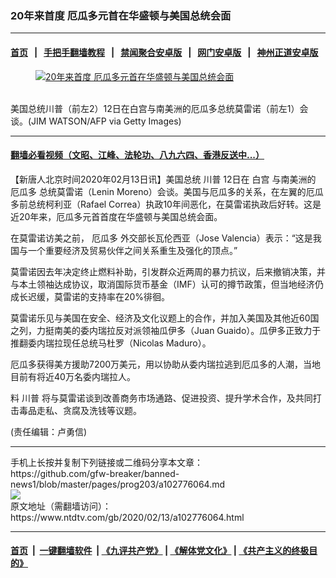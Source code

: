 ### 20年来首度 厄瓜多元首在华盛顿与美国总统会面
------------------------

#### [首页](https://github.com/gfw-breaker/banned-news1/blob/master/README.md) &nbsp;&nbsp;|&nbsp;&nbsp; [手把手翻墙教程](https://github.com/gfw-breaker/guides/wiki) &nbsp;&nbsp;|&nbsp;&nbsp; [禁闻聚合安卓版](https://github.com/gfw-breaker/bn-android) &nbsp;&nbsp;|&nbsp;&nbsp; [网门安卓版](https://github.com/oGate2/oGate) &nbsp;&nbsp;|&nbsp;&nbsp; [神州正道安卓版](https://github.com/SzzdOgate/update) 



<div><div class="featured_image">
 <a href="https://i.ntdtv.com/assets/uploads/2020/02/GettyImages-1200352678.jpg" target="_blank">
  <figure>
   <img alt="20年来首度 厄瓜多元首在华盛顿与美国总统会面" src="https://i.ntdtv.com/assets/uploads/2020/02/GettyImages-1200352678-800x450.jpg"/>
  </figure><br/>
 </a>
 <span class="caption">
  美国总统川普（前左2）12日在白宫与南美洲的厄瓜多总统莫雷诺（前左1）会谈。(JIM WATSON/AFP via Getty Images)
 </span>
</div>
</div><hr/>

#### [翻墙必看视频（文昭、江峰、法轮功、八九六四、香港反送中...）](http://167.172.214.107/home.html)

<div><div class="post_content" itemprop="articleBody">
 <p>
  【新唐人北京时间2020年02月13日讯】美国总统
  <ok href="https://www.ntdtv.com/gb/川普.htm">
   川普
  </ok>
  12日在
  <ok href="https://www.ntdtv.com/gb/白宫.htm">
   白宫
  </ok>
  与南美洲的
  <ok href="https://www.ntdtv.com/gb/厄瓜多.htm">
   厄瓜多
  </ok>
  总统莫雷诺（Lenin Moreno）会谈。美国与厄瓜多的关系，在左翼的厄瓜多前总统柯利亚（Rafael Correa）执政10年间恶化，在莫雷诺执政后好转。这是近20年来，厄瓜多元首首度在华盛顿与美国总统会面。
 </p>
 <p>
  在莫雷诺访美之前，
  <ok href="https://www.ntdtv.com/gb/厄瓜多.htm">
   厄瓜多
  </ok>
  外交部长瓦伦西亚（Jose Valencia）表示：“这是我国与一个重要经济及贸易伙伴之间关系重生及强化的顶点。”
 </p>
 <p>
  莫雷诺因去年决定终止燃料补助，引发群众近两周的暴力抗议，后来撤销决策，并与本土领袖达成协议，取消国际货币基金（IMF）认可的撙节政策，但当地经济仍成长迟缓，莫雷诺的支持率在20%徘徊。
 </p>
 <p>
  莫雷诺乐见与美国在安全、经济及文化议题上的合作，并加入美国及其他近60国之列，力挺南美的委内瑞拉反对派领袖瓜伊多（Juan Guaido）。瓜伊多正致力于推翻委内瑞拉现任总统马杜罗（Nicolas Maduro）。
 </p>
 <p>
  厄瓜多获得美方援助7200万美元，用以协助从委内瑞拉逃到厄瓜多的人潮，当地目前有将近40万名委内瑞拉人。
 </p>
 <p>
  料
  <ok href="https://www.ntdtv.com/gb/川普.htm">
   川普
  </ok>
  将与莫雷诺谈到改善商务市场通路、促进投资、提升学术合作，及共同打击毒品走私、贪腐及洗钱等议题。
 </p>
 <p>
  (责任编辑：卢勇信)
 </p>
 <div class="single_ad">
 </div>
</div>
</div>
<hr/>
手机上长按并复制下列链接或二维码分享本文章：<br/>
https://github.com/gfw-breaker/banned-news1/blob/master/pages/prog203/a102776064.md <br/>
<a href='https://github.com/gfw-breaker/banned-news1/blob/master/pages/prog203/a102776064.md'><img src='https://github.com/gfw-breaker/banned-news1/blob/master/pages/prog203/a102776064.md.png'/></a> <br/>
原文地址（需翻墙访问）：https://www.ntdtv.com/gb/2020/02/13/a102776064.html


------------------------
#### [首页](https://github.com/gfw-breaker/banned-news1/blob/master/README.md) &nbsp;|&nbsp; [一键翻墙软件](https://github.com/gfw-breaker/nogfw/blob/master/README.md) &nbsp;| [《九评共产党》](https://github.com/gfw-breaker/9ping.md/blob/master/README.md#九评之一评共产党是什么) | [《解体党文化》](https://github.com/gfw-breaker/jtdwh.md/blob/master/README.md) | [《共产主义的终极目的》](https://github.com/gfw-breaker/gczydzjmd.md/blob/master/README.md)


<img src='http://gfw-breaker.win/banned-news/pages/prog203/a102776064.md' width='0px' height='0px'/>